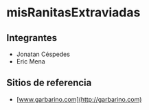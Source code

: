 # misRanitasExtraviadas
## Integrantes
- Jonatan Céspedes
- Eric Mena

## Sitios de referencia
- [www.garbarino.com](http://garbarino.com)
